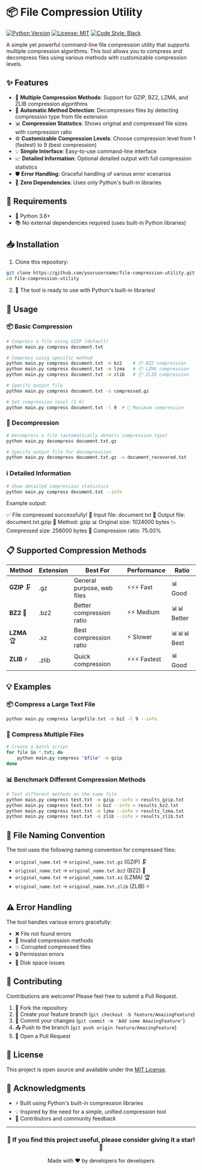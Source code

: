 # 📦 File Compression Utility

[![Python Version](https://img.shields.io/badge/python-3.6+-blue.svg)](https://www.python.org/downloads/)
[![License: MIT](https://img.shields.io/badge/License-MIT-yellow.svg)](https://opensource.org/licenses/MIT)
[![Code Style: Black](https://img.shields.io/badge/code%20style-black-000000.svg)](https://github.com/psf/black)

A simple yet powerful command-line file compression utility that supports multiple compression algorithms. This tool allows you to compress and decompress files using various methods with customizable compression levels.

## ✨ Features

- 🚀 **Multiple Compression Methods**: Support for GZIP, BZ2, LZMA, and ZLIB compression algorithms
- 🔄 **Automatic Method Detection**: Decompresses files by detecting compression type from file extension
- 📊 **Compression Statistics**: Shows original and compressed file sizes with compression ratio
- ⚙️ **Customizable Compression Levels**: Choose compression level from 1 (fastest) to 9 (best compression)
- 💡 **Simple Interface**: Easy-to-use command-line interface
- 📈 **Detailed Information**: Optional detailed output with full compression statistics
- 🛡️ **Error Handling**: Graceful handling of various error scenarios
- 💾 **Zero Dependencies**: Uses only Python's built-in libraries

## 🔧 Requirements

- 🐍 Python 3.6+
- 📚 No external dependencies required (uses built-in Python libraries)

## 📥 Installation

1. Clone this repository:
```bash
git clone https://github.com/yourusername/file-compression-utility.git
cd file-compression-utility
```

2. 🎉 The tool is ready to use with Python's built-in libraries!

## 🚀 Usage

### 📦 Basic Compression

```bash
# Compress a file using GZIP (default)
python main.py compress document.txt
```

```bash
# Compress using specific method
python main.py compress document.txt -m bz2    # 📦 BZ2 compression
python main.py compress document.txt -m lzma   # 📦 LZMA compression
python main.py compress document.txt -m zlib   # 📦 ZLIB compression
```

```bash
# Specify output file
python main.py compress document.txt -o compressed.gz
```

```bash
# Set compression level (1-9)
python main.py compress document.txt -l 9  # 💪 Maximum compression
```

### 📂 Decompression

```bash
# Decompress a file (automatically detects compression type)
python main.py decompress document.txt.gz
```

```bash
# Specify output file for decompression
python main.py decompress document.txt.gz -o document_recovered.txt
```

### ℹ️ Detailed Information

```bash
# Show detailed compression statistics
python main.py compress document.txt --info
```

Example output:

✅ File compressed successfully!
📄 Input file: document.txt
💾 Output file: document.txt.gzip
🔧 Method: gzip
📊 Original size: 1024000 bytes
📉 Compressed size: 256000 bytes
🎯 Compression ratio: 75.00%


## 📋 Supported Compression Methods

| Method | Extension | Best For | Performance | Ratio |
|--------|-----------|----------|-------------|-------|
| **GZIP** 🗜️ | .gz | General purpose, web files | ⚡⚡⚡ Fast | 📊 Good |
| **BZ2** 💪 | .bz2 | Better compression ratio | ⚡⚡ Medium | 📊📊 Better |
| **LZMA** 🏆 | .xz | Best compression ratio | ⚡ Slower | 📊📊📊 Best |
| **ZLIB** ⚡ | .zlib | Quick compression | ⚡⚡⚡ Fastest | 📊 Good |

## 💡 Examples

### 📦 Compress a Large Text File

```bash
python main.py compress largefile.txt -m bz2 -l 9 --info
```

### 🚀 Compress Multiple Files

```bash
# Create a batch script
for file in *.txt; do
    python main.py compress "$file" -m gzip
done
```

### 📊 Benchmark Different Compression Methods

```bash
# Test different methods on the same file
python main.py compress test.txt -m gzip --info > results_gzip.txt
python main.py compress test.txt -m bz2 --info > results_bz2.txt
python main.py compress test.txt -m lzma --info > results_lzma.txt
python main.py compress test.txt -m zlib --info > results_zlib.txt
```

## 📝 File Naming Convention

The tool uses the following naming convention for compressed files:
- `original_name.txt` → `original_name.txt.gz` (GZIP) 🗜️
- `original_name.txt` → `original_name.txt.bz2` (BZ2) 💪  
- `original_name.txt` → `original_name.txt.xz` (LZMA) 🏆
- `original_name.txt` → `original_name.txt.zlib` (ZLIB) ⚡

## ⚠️ Error Handling

The tool handles various errors gracefully:
- ❌ File not found errors
- 🚫 Invalid compression methods
- 💥 Corrupted compressed files
- 🔒 Permission errors
- 💾 Disk space issues

## 🤝 Contributing

Contributions are welcome! Please feel free to submit a Pull Request.

1. 🍴 Fork the repository
2. 🌿 Create your feature branch (`git checkout -b feature/AmazingFeature`)
3. 💬 Commit your changes (`git commit -m 'Add some AmazingFeature'`)
4. 📤 Push to the branch (`git push origin feature/AmazingFeature`)
5. 🔄 Open a Pull Request

## 📄 License

This project is open source and available under the [MIT License](LICENSE).

## 🙏 Acknowledgments

- ⚡ Built using Python's built-in compression libraries
- 💡 Inspired by the need for a simple, unified compression tool
- 🌟 Contributors and community feedback

---

<div align="center">
  <h3>🌟 If you find this project useful, please consider giving it a star! 🌟</h3>
  
  Made with ❤️ by developers for developers
</div>

